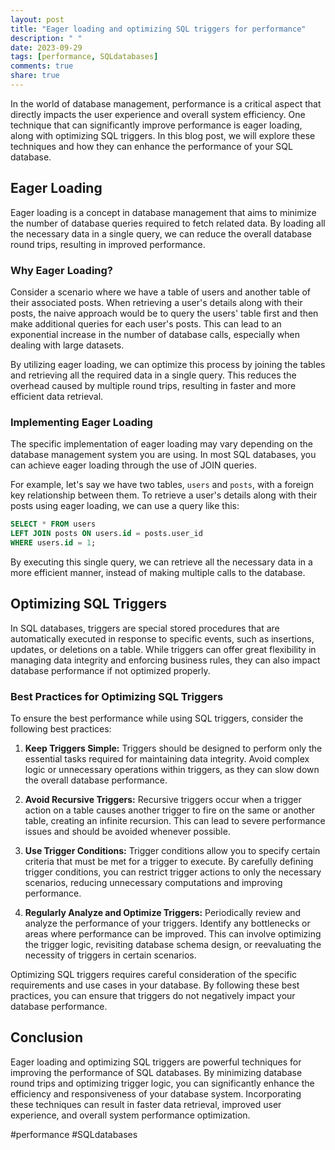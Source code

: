 ```yaml
---
layout: post
title: "Eager loading and optimizing SQL triggers for performance"
description: " "
date: 2023-09-29
tags: [performance, SQLdatabases]
comments: true
share: true
---
```


In the world of database management, performance is a critical aspect that directly impacts the user experience and overall system efficiency. One technique that can significantly improve performance is eager loading, along with optimizing SQL triggers. In this blog post, we will explore these techniques and how they can enhance the performance of your SQL database.

## Eager Loading

Eager loading is a concept in database management that aims to minimize the number of database queries required to fetch related data. By loading all the necessary data in a single query, we can reduce the overall database round trips, resulting in improved performance.

### Why Eager Loading?

Consider a scenario where we have a table of users and another table of their associated posts. When retrieving a user's details along with their posts, the naive approach would be to query the users' table first and then make additional queries for each user's posts. This can lead to an exponential increase in the number of database calls, especially when dealing with large datasets.

By utilizing eager loading, we can optimize this process by joining the tables and retrieving all the required data in a single query. This reduces the overhead caused by multiple round trips, resulting in faster and more efficient data retrieval.

### Implementing Eager Loading

The specific implementation of eager loading may vary depending on the database management system you are using. In most SQL databases, you can achieve eager loading through the use of JOIN queries.

For example, let's say we have two tables, `users` and `posts`, with a foreign key relationship between them. To retrieve a user's details along with their posts using eager loading, we can use a query like this:

```sql
SELECT * FROM users 
LEFT JOIN posts ON users.id = posts.user_id
WHERE users.id = 1;
```

By executing this single query, we can retrieve all the necessary data in a more efficient manner, instead of making multiple calls to the database.

## Optimizing SQL Triggers

In SQL databases, triggers are special stored procedures that are automatically executed in response to specific events, such as insertions, updates, or deletions on a table. While triggers can offer great flexibility in managing data integrity and enforcing business rules, they can also impact database performance if not optimized properly.

### Best Practices for Optimizing SQL Triggers

To ensure the best performance while using SQL triggers, consider the following best practices:

1. **Keep Triggers Simple:** Triggers should be designed to perform only the essential tasks required for maintaining data integrity. Avoid complex logic or unnecessary operations within triggers, as they can slow down the overall database performance.

2. **Avoid Recursive Triggers:** Recursive triggers occur when a trigger action on a table causes another trigger to fire on the same or another table, creating an infinite recursion. This can lead to severe performance issues and should be avoided whenever possible.

3. **Use Trigger Conditions:** Trigger conditions allow you to specify certain criteria that must be met for a trigger to execute. By carefully defining trigger conditions, you can restrict trigger actions to only the necessary scenarios, reducing unnecessary computations and improving performance.

4. **Regularly Analyze and Optimize Triggers:** Periodically review and analyze the performance of your triggers. Identify any bottlenecks or areas where performance can be improved. This can involve optimizing the trigger logic, revisiting database schema design, or reevaluating the necessity of triggers in certain scenarios.

Optimizing SQL triggers requires careful consideration of the specific requirements and use cases in your database. By following these best practices, you can ensure that triggers do not negatively impact your database performance.

## Conclusion

Eager loading and optimizing SQL triggers are powerful techniques for improving the performance of SQL databases. By minimizing database round trips and optimizing trigger logic, you can significantly enhance the efficiency and responsiveness of your database system. Incorporating these techniques can result in faster data retrieval, improved user experience, and overall system performance optimization.

#performance #SQLdatabases